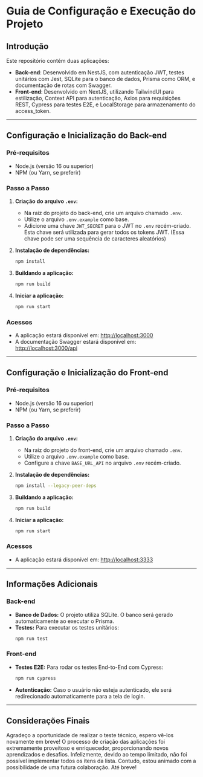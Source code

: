 # Guia de Configuração e Execução do Projeto

## Introdução
Este repositório contém duas aplicações:
- **Back-end**: Desenvolvido em NestJS, com autenticação JWT, testes unitários com Jest, SQLite para o banco de dados, Prisma como ORM, e documentação de rotas com Swagger.
- **Front-end**: Desenvolvido em NextJS, utilizando TailwindUI para estilização, Context API para autenticação, Axios para requisições REST, Cypress para testes E2E, e LocalStorage para armazenamento do access_token.

---

## Configuração e Inicialização do Back-end

### Pré-requisitos
- Node.js (versão 16 ou superior)
- NPM (ou Yarn, se preferir)

### Passo a Passo

1. **Criação do arquivo `.env`:**
   - Na raiz do projeto do back-end, crie um arquivo chamado `.env`.
   - Utilize o arquivo `.env.example` como base.
   - Adicione uma chave `JWT_SECRET` para o JWT no `.env` recém-criado. Esta chave será utilizada para gerar todos os tokens JWT. (Essa chave pode ser uma sequência de caracteres aleatórios)

2. **Instalação de dependências:**
   ```bash
   npm install
   ```

3. **Buildando a aplicação:**
   ```bash
   npm run build
   ```

4. **Iniciar a aplicação:**
   ```bash
   npm run start
   ```

### Acessos
- A aplicação estará disponível em: [http://localhost:3000](http://localhost:3000)
- A documentação Swagger estará disponível em: [http://localhost:3000/api](http://localhost:3000/api)

---

## Configuração e Inicialização do Front-end

### Pré-requisitos
- Node.js (versão 16 ou superior)
- NPM (ou Yarn, se preferir)

### Passo a Passo

1. **Criação do arquivo `.env`:**
   - Na raiz do projeto do front-end, crie um arquivo chamado `.env`.
   - Utilize o arquivo `.env.example` como base.
   - Configure a chave `BASE_URL_API` no arquivo `.env` recém-criado.

2. **Instalação de dependências:**
   ```bash
   npm install --legacy-peer-deps
   ```

3. **Buildando a aplicação:**
   ```bash
   npm run build
   ```

4. **Iniciar a aplicação:**
   ```bash
   npm run start
   ```

### Acessos
- A aplicação estará disponível em: [http://localhost:3333](http://localhost:3333)

---

## Informações Adicionais

### Back-end
- **Banco de Dados:** O projeto utiliza SQLite. O banco será gerado automaticamente ao executar o Prisma.
- **Testes:** Para executar os testes unitários:
  ```bash
  npm run test
  ```

### Front-end
- **Testes E2E:** Para rodar os testes End-to-End com Cypress:
  ```bash
  npm run cypress
  ```
- **Autenticação:** Caso o usuário não esteja autenticado, ele será redirecionado automaticamente para a tela de login.

---

<!-- ## Considerações Finais
*Agradeço a oportunidade de realizar o teste técnico, espero vê-los novamente em breve!* -->

## Considerações Finais
Agradeço a oportunidade de realizar o teste técnico, espero vê-los novamente em breve! O processo de criação das aplicações foi extremamente proveitoso e enriquecedor, proporcionando novos aprendizados e desafios. Infelizmente, devido ao tempo limitado, não foi possível implementar todos os itens da lista. Contudo, estou animado com a possibilidade de uma futura colaboração. Até breve!


